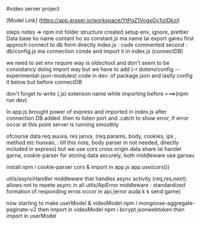 #video server project

[Model Link] (https://app.eraser.io/workspace/YtPqZ1VogxGy1jzIDkzj)


steps notes =>
npm init
folder structure created
setup env, ignore, prettier
Data base ko name contant ho so constant.js ma name lai export gareu
first approch connect to db form directly index.js : code commented
second : db/config.js ma connection conde and import it in index.js (connectDB)

we need to set env
require way is oldschool and don't seem to be consistancy
doing import way but we have to add (-r dotenv/config --experimental-json-modules) code in dev: of package.json
and lastly config it below but before connectDB

don't forget to write (.js) extenson name while importing before ===>(npm run dev)

In app.js brought power of express and imported in index.js
after connection.DB added .then to listen port and .catch to show error, if error occor
at this point server is running smoothly 

ofcourse data req auuxa, res janxa, 
(req.params, body, cookies, ips , method etc hunxan, : till this note, body parser in not needed, directly included in express) but we use
cors cross origin data share lai handel garna, cookie-parser for storing data securely, both middleware use garxau

install 
npm i cookie-parser cors & import in app.js
app.use(cors())

utils/asyncHandler middleware that handles async activity (req,res,next): allows not to repete async in all 
utils/ApiError middleware : standardized formation of responding erros occor in api,(error auda k k send garne)

now starting to make userModel & videoModel
npm i mongoose-aggregate-paginate-v2
then import in videoModel
npm i bcrypt jsonwebtoken
then import in userModel
